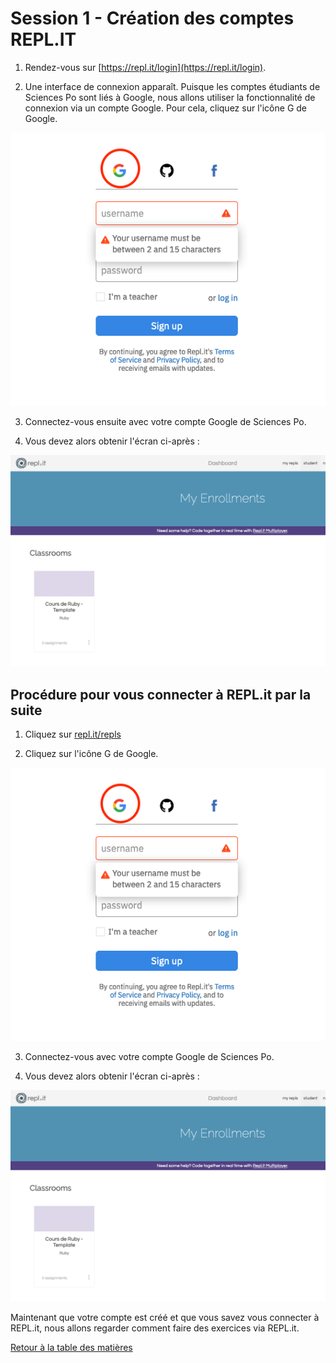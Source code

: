 # Session 1 - Création des comptes REPL.IT

1) Rendez-vous sur [https://repl.it/login](https://repl.it/login).

2) Une interface de connexion apparaît. Puisque les comptes étudiants de Sciences Po sont liés à Google, nous allons utiliser la fonctionnalité de connexion via un compte Google. Pour cela, cliquez sur l'icône G de Google.

![Création du compte avec Google](./account_creation_google.png)

3) Connectez-vous ensuite avec votre compte Google de Sciences Po.

4) Vous devez alors obtenir l'écran ci-après :

![Compte créé avec succès](./account_creation_validation.png)

## Procédure pour vous connecter à REPL.it par la suite

1) Cliquez sur [repl.it/repls](repl.it/repls)

2) Cliquez sur l'icône G de Google.

![Connexion avec Google](./account_creation_google.png)

3) Connectez-vous avec votre compte Google de Sciences Po.

4) Vous devez alors obtenir l'écran ci-après :

![Connexion établie avec succès](./account_creation_validation.png)

Maintenant que votre compte est créé et que vous savez vous connecter à REPL.it, nous allons regarder comment faire des exercices via REPL.it.

[Retour à la table des matières](../../../)
